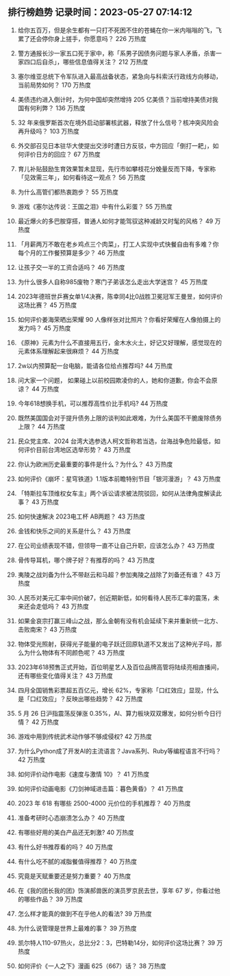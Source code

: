 
## 排行榜趋势 记录时间：2023-05-27 07:14:12
  
  1. 给你五百万，但是余生都有一只打不死困不住的苍蝇在你一米内嗡嗡的飞，飞累了还会停你身上搓手，你愿意吗？ 226 万热度
    
  2. 警方通报长沙一家五口死于家中，称「系男子因债务问题与家人矛盾，杀害一家四口后自杀」，哪些信息值得关注？ 212 万热度
    
  3. 塞尔维亚总统下令军队进入最高战备状态，紧急向与科索沃行政线方向移动，当前局势如何？ 170 万热度
    
  4. 美债违约进入倒计时，为何中国却突然增持 205 亿美债？当前增持美债对我国有何利弊？ 136 万热度
    
  5. 32 年来俄罗斯首次在境外启动部署核武器，释放了什么信号？核冲突风险会再升级吗？ 103 万热度
    
  6. 外交部召见日本驻华大使提出交涉时遭日方反驳，中方回应「倒打一耙」，如何评价日方的回应？ 67 万热度
    
  7. 育儿补贴鼓励生育效果暂未显现，先行市如攀枝花分娩量反而下降，专家称「见效需三年」，如何看待这一观点？ 56 万热度
    
  8. 为什么高管们都热衷跑步？ 55 万热度
    
  9. 游戏《塞尔达传说：王国之泪》中有什么彩蛋？ 55 万热度
    
  10. 最近爆火的多巴胺穿搭，普通人如何才能驾驭这种减龄又时髦的风格？ 49 万热度
    
  11. 「月薪两万不敢在老乡鸡点三个肉菜」，打工人实现中式快餐自由有多难？你每个月的工作餐预算是多少？ 46 万热度
    
  12. 让孩子交一半的工资合适吗？ 46 万热度
    
  13. 为什么很多人自称985废物？寒门子弟该怎么走出大学迷宫？ 45 万热度
    
  14. 2023年德班世乒赛女单1/4决赛，陈幸同4比0战胜卫冕冠军王曼昱，如何评价这场比赛？ 45 万热度
    
  15. 如何评价姜海荣晒出荣耀 90 人像样张对比照片？你看好荣耀在人像拍摄上的发力吗？ 45 万热度
    
  16. 《原神》元素为什么不直接用五行，金木水火土，好记又好理解，感觉现在的元素体系理解起来很麻烦？ 44 万热度
    
  17. 2w以内预算配一台电脑，能请各位给点推荐吗? 44 万热度
    
  18. 问大家一个问题， 如果碰上以前校园欺凌你的人，她和你道歉，你会不会原谅？ 44 万热度
    
  19. 今年618想换手机，可以推荐高性价比手机吗? 44 万热度
    
  20. 既然美国国会对于提升债务上限的谈判如此艰难，为什么美国不干脆废除债务上限？ 44 万热度
    
  21. 民众党主席、2024 台湾大选参选人柯文哲称若当选，台海战争危险最低，如何评价目前台湾地区选举形势？ 43 万热度
    
  22. 你认为欧洲历史最重要的事件是什么？为什么？ 43 万热度
    
  23. 如何评价《崩坏：星穹铁道》1.1版本前瞻特别节目「银河漫游」？ 43 万热度
    
  24. 「特斯拉车顶维权女车主」两个诉讼请求被法院驳回，如何从法律角度解读此事？ 43 万热度
    
  25. 如何快速解决 2023电工杯 AB两题？ 43 万热度
    
  26. 金钱和快乐之间的关系是什么？ 43 万热度
    
  27. 在公司业绩表现不错，但领导一直不让自己升职，应该怎么办？ 43 万热度
    
  28. 骨传导耳机，哪个牌子好？有推荐的吗？ 43 万热度
    
  29. 夷陵之战刘备为什么不带赵云和马超？参加夷陵之战除了刘备还有谁？ 43 万热度
    
  30. 人民币对美元汇率中间价破7，创近期新低，如何看待人民币汇率的震荡，未来还会走低吗？ 43 万热度
    
  31. 如果金哀宗打赢三峰山之战，那么金朝有没有机会延续下来并重新统一北方、击败南宋？ 43 万热度
    
  32. 物体受光照射，获得光子能量的电子跃迁回原轨道不又发出了这种光子吗，那么为什么物体有不同颜色呢？ 43 万热度
    
  33. 2023年618预售正式开始，百位明星艺人及百位品牌高管将陆续亮相直播间，还有哪些变化值得关注？ 43 万热度
    
  34. 四月全国销售彩票超五百亿元，增长 62%，专家称「口红效应」显现，什么是「口红效应」？反映出哪些趋势？ 42 万热度
    
  35. 5 月 26 日沪指震荡反弹涨 0.35%，AI、算力板块双双爆发，如何分析今日行情？ 42 万热度
    
  36. 游戏中用到传统武术动作够不够成侵权? 42 万热度
    
  37. 为什么Python成了开发AI的主流语言？Java系列、Ruby等编程语言不行吗？ 42 万热度
    
  38. 如何评价动作电影《速度与激情 10》？ 41 万热度
    
  39. 如何评价动画电影《刀剑神域进击篇：暮色黄昏》？ 41 万热度
    
  40. 2023 年 618 有哪些 2500-4000 元价位的手机推荐？ 40 万热度
    
  41. 准备考研时心态崩溃怎么办？ 40 万热度
    
  42. 有哪些好用的美白产品还无刺激? 40 万热度
    
  43. 有什么好书推荐看的吗？ 40 万热度
    
  44. 有什么吃不腻的减脂餐值得推荐？ 40 万热度
    
  45. 究竟是天赋重要还是努力重要？ 40 万热度
    
  46. 在《我的团长我的团》饰演郝兽医的演员罗京民去世，享年 67 岁，你看过他的哪些作品？ 39 万热度
    
  47. 怎么样才能真的做到不在乎他人的看法? 39 万热度
    
  48. 为什么说管理是世界上最难的事？ 39 万热度
    
  49. 凯尔特人110-97热火，总比分2：3，巴特勒14分，如何评价这场比赛？ 39 万热度
    
  50. 如何评价《一人之下》漫画 625（667）话？ 38 万热度
    